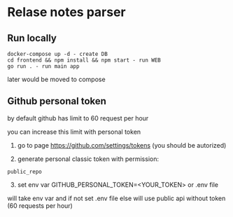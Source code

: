 # Relase notes parser


## Run locally


```
docker-compose up -d - create DB
cd frontend && npm install && npm start - run WEB
go run . - run main app
```

later would be moved to compose


## Github personal token

by default github has limit to 60 request per hour

you can increase this limit with personal token

1. go to page https://github.com/settings/tokens (you should be autorized)

2. generate personal classic token with permission:
```
public_repo
```
3. set env var GITHUB_PERSONAL_TOKEN=<YOUR_TOKEN> or .env file

will take env var and if not set .env file else will use public api without token (60 requests per hour)